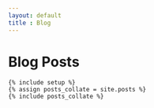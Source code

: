 ```yaml
---
layout: default
title : Blog
---
```


<div class="post">
	<h1 class="pageTitle">Blog Posts</h1>

	{% include setup %}
	{% assign posts_collate = site.posts %}
	{% include posts_collate %}

</div>
